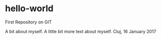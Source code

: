 # hello-world
First Repository on GIT

A bit about myself.
A little bit more text about myself. Cluj, 16 January 2017
